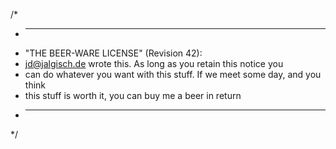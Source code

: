 /*
 * ----------------------------------------------------------------------------
 * "THE BEER-WARE LICENSE" (Revision 42):
 * <jd@jalgisch.de> wrote this. As long as you retain this notice you
 * can do whatever you want with this stuff. If we meet some day, and you think
 * this stuff is worth it, you can buy me a beer in return 
 * ----------------------------------------------------------------------------
 */
